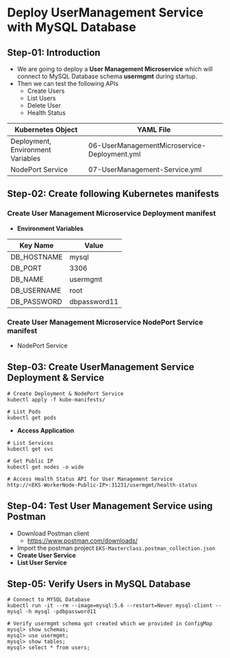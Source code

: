 # Deploy UserManagement Service with MySQL Database


## Step-01: Introduction
- We are going to deploy a **User Management Microservice** which will connect to MySQL Database schema **usermgmt** during startup.
- Then we can test the following APIs
  - Create Users
  - List Users
  - Delete User
  - Health Status 

| Kubernetes Object  | YAML File |
| ------------- | ------------- |
| Deployment, Environment Variables  | 06-UserManagementMicroservice-Deployment.yml  |
| NodePort Service  | 07-UserManagement-Service.yml  |

## Step-02: Create following Kubernetes manifests

### Create User Management Microservice Deployment manifest
- **Environment Variables**

| Key Name  | Value |
| ------------- | ------------- |
| DB_HOSTNAME  | mysql |
| DB_PORT  | 3306  |
| DB_NAME  | usermgmt  |
| DB_USERNAME  | root  |
| DB_PASSWORD | dbpassword11  |  

### Create User Management Microservice NodePort Service manifest
- NodePort Service

## Step-03: Create UserManagement Service Deployment & Service 
```
# Create Deployment & NodePort Service
kubectl apply -f kube-manifests/

# List Pods
kubectl get pods
```
- **Access Application**
```
# List Services
kubectl get svc

# Get Public IP
kubectl get nodes -o wide

# Access Health Status API for User Management Service
http://<EKS-WorkerNode-Public-IP>:31231/usermgmt/health-status
```

## Step-04: Test User Management Service using Postman
- Download Postman client 
  - https://www.postman.com/downloads/ 
- Import the postman project `EKS-Masterclass.postman_collection.json`
- **Create User Service**
- **List User Service**

## Step-05: Verify Users in MySQL Database
```
# Connect to MYSQL Database
kubectl run -it --rm --image=mysql:5.6 --restart=Never mysql-client -- mysql -h mysql -pdbpassword11

# Verify usermgmt schema got created which we provided in ConfigMap
mysql> show schemas;
mysql> use usermgmt;
mysql> show tables;
mysql> select * from users;
```


